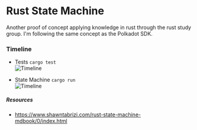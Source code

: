 # Rust State Machine

Another proof of concept applying knowledge in rust through the rust study group. 
I'm following the same concept as the Polkadot SDK.


### Timeline 

- Tests `cargo test`<br> 
![Timeline](./images/7f360cbb-b43d-442f-b292-f3e54adc6a3e.png)

- State Machine `cargo run`<br> 
![Timeline](./images/7424f168-53b9-4940-a018-8601b64eef75.png)

##### Resources

- https://www.shawntabrizi.com/rust-state-machine-mdbook/0/index.html
